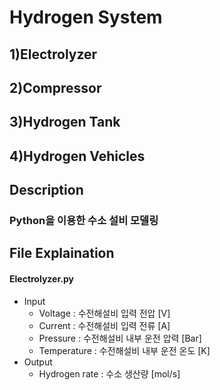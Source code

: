 Hydrogen System
===============
1)Electrolyzer
--------------
2)Compressor
------------
3)Hydrogen Tank
---------------
4)Hydrogen Vehicles
-------------------
Description
-----------
### Python을 이용한 수소 설비 모델링
File Explaination
-----------------
#### Electrolyzer.py
* Input
  * Voltage : 수전해설비 입력 전압 [V]
  * Current : 수전해설비 입력 전류 [A]
  * Pressure : 수전해설비 내부 운전 압력 [Bar]
  * Temperature : 수전해설비 내부 운전 온도 [K]
* Output
  * Hydrogen rate : 수소 생산량 [mol/s]
